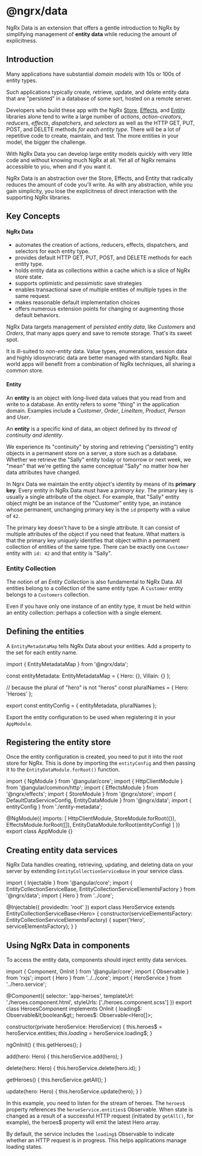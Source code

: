 # @ngrx/data

NgRx Data is an extension that offers a gentle introduction to NgRx by simplifying management of **entity data** while reducing the amount of explicitness.

## Introduction

Many applications have substantial _domain models_ with 10s or 100s of entity types.

Such applications typically create, retrieve, update, and delete entity data that are "persisted" in a database of some sort, hosted on a remote server.

Developers who build these app with the NgRx [Store](guide/store), [Effects](guide/effects), and [Entity](guide/entity) libraries alone tend to write a large number of _actions_, _action-creators_, _reducers_, _effects_, _dispatchers_, and _selectors_ as well as the HTTP GET, PUT, POST, and DELETE methods _for each entity type_.
There will be a lot of repetitive code to create, maintain, and test.
The more entities in your model, the bigger the challenge.

With NgRx Data you can develop large entity models quickly with very little code
and without knowing much NgRx at all.
Yet all of NgRx remains accessible to you, when and if you want it.

NgRx Data is an abstraction over the Store, Effects, and Entity that radically reduces
the amount of code you'll write.
As with any abstraction, while you gain simplicity,
you lose the explicitness of direct interaction with the supporting NgRx libraries.

## Key Concepts

#### NgRx Data

- automates the creation of actions, reducers, effects, dispatchers, and selectors for each entity type.
- provides default HTTP GET, PUT, POST, and DELETE methods for each entity type.
- holds entity data as collections within a cache which is a slice of NgRx store state.
- supports optimistic and pessimistic save strategies
- enables transactional save of multiple entities of multiple types in the same request.
- makes reasonable default implementation choices
- offers numerous extension points for changing or augmenting those default behaviors.

NgRx Data targets management of _persisted entity data_, like _Customers_ and _Orders_, that many apps query and save to remote storage. That's its sweet spot.

It is ill-suited to _non-entity_ data.
Value types, enumerations, session data and highly idiosyncratic data are better managed with standard NgRx.
Real world apps will benefit from a combination of NgRx techniques, all sharing a common store.

#### Entity

An **entity** is an object with long-lived data values that you read from and write to a database. An entity refers to some "thing" in the application domain. Examples include a _Customer_, _Order_, _LineItem_, _Product_, _Person_ and _User_.

An **entity** is a specific kind of data, an object defined by its _thread of continuity and identity_.

We experience its "continuity" by storing and retrieving ("persisting") entity objects in a permanent store on a server, a store such as a database. Whether we retrieve the "Sally" entity today or tomorrow or next week, we "mean" that we're getting the same conceptual "Sally" no matter how her data attributes have changed.

In Ngrx Data we maintain the entity object's identity by means of its **primary key**. Every entity in NgRx Data must have a _primary key_. The primary key is usually a single attribute of the object. For example, that "Sally" entity object might be an instance of the "Customer" entity type, an instance whose permanent, unchanging primary key is the `id` property with a value of `42`.

The primary key doesn't have to be a single attribute. It can consist of multiple attributes of the object if you need that feature. What matters is that the primary key _uniquely_ identifies that object within a permanent collection of entities of the same type. There can be exactly one `Customer` entity with `id: 42` and that entity is "Sally".

### Entity Collection

The notion of an _Entity Collection_ is also fundamental to NgRx Data. All entities belong to a collection of the same entity type. A `Customer` entity belongs to a `Customers` collection.

Even if you have only one instance of an entity type, it must be held within an entity collection: perhaps a collection with a single element.

## Defining the entities

A `EntityMetadataMap` tells NgRx Data about your entities. Add a property to the set for each entity name.

<code-example header="entity-metadata.ts">
import { EntityMetadataMap } from '@ngrx/data';

const entityMetadata: EntityMetadataMap = {
Hero: {},
Villain: {}
};

// because the plural of "hero" is not "heros"
const pluralNames = { Hero: 'Heroes' };

export const entityConfig = {
entityMetadata,
pluralNames
};
</code-example>

Export the entity configuration to be used when registering it in your `AppModule`.

## Registering the entity store

Once the entity configuration is created, you need to put it into the root store for NgRx. This is done by importing the `entityConfig` and then passing it to the `EntityDataModule.forRoot()` function.

<code-example header="app.module.ts">
import { NgModule } from '@angular/core';
import { HttpClientModule } from '@angular/common/http';
import { EffectsModule } from '@ngrx/effects';
import { StoreModule } from '@ngrx/store';
import { DefaultDataServiceConfig, EntityDataModule } from '@ngrx/data';
import { entityConfig } from './entity-metadata';

@NgModule({
imports: [
HttpClientModule,
StoreModule.forRoot({}),
EffectsModule.forRoot([]),
EntityDataModule.forRoot(entityConfig)
]
})
export class AppModule {}
</code-example>

## Creating entity data services

NgRx Data handles creating, retrieving, updating, and deleting data on your server by extending `EntityCollectionServiceBase` in your service class.

<code-example header="hero.service.ts">
import { Injectable } from '@angular/core';
import {
  EntityCollectionServiceBase,
  EntityCollectionServiceElementsFactory
} from '@ngrx/data';
import { Hero } from '../core';

@Injectable({ providedIn: 'root' })
export class HeroService extends EntityCollectionServiceBase&lt;Hero&gt; {
constructor(serviceElementsFactory: EntityCollectionServiceElementsFactory) {
super('Hero', serviceElementsFactory);
}
}
</code-example>

## Using NgRx Data in components

To access the entity data, components should inject entity data services.

<code-example header="heroes.component.ts">
import { Component, OnInit } from '@angular/core';
import { Observable } from 'rxjs';
import { Hero } from '../../core';
import { HeroService } from '../hero.service';

@Component({
selector: 'app-heroes',
templateUrl: './heroes.component.html',
styleUrls: ['./heroes.component.scss']
})
export class HeroesComponent implements OnInit {
loading$: Observable&lt;boolean&gt;;
  heroes$: Observable&lt;Hero[]&gt;;

constructor(private heroService: HeroService) {
this.heroes$ = heroService.entities$;
this.loading$ = heroService.loading$;
}

ngOnInit() {
this.getHeroes();
}

add(hero: Hero) {
this.heroService.add(hero);
}

delete(hero: Hero) {
this.heroService.delete(hero.id);
}

getHeroes() {
this.heroService.getAll();
}

update(hero: Hero) {
this.heroService.update(hero);
}
}
</code-example>

In this example, you need to listen for the stream of heroes. The `heroes$` property references the `heroeService.entities$` Observable. When state is changed as a result of a successful HTTP request (initiated by `getAll()`, for example), the heroes\$ property will emit the latest Hero array.

By default, the service includes the `loading$` Observable to indicate whether an HTTP request is in progress. This helps applications manage loading states.
